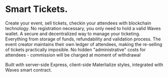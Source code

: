 # Smart Tickets.

Create your event, sell tickets, checkin your attendees with blockchain technology.
No registration necessary, you only need to hold a valid Waves wallet.
A secure and decentralized way to manage your ticketing. Everything from storage of funds, refundability and validation process. The event creator maintains their own ledger of attendees, making the re-selling of tickets practically imposible.
No hidden "administrative" costs for attendees - commission will be charged at moment of withdrawal

Built with server-side Express, client-side Materlialize styles, integrated with Waves smart contract.